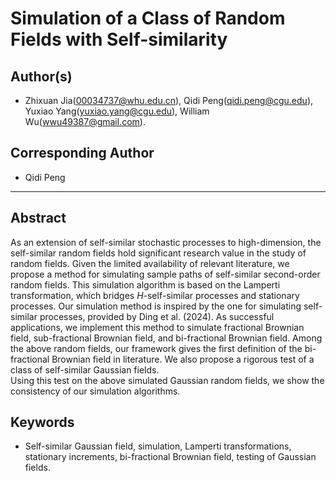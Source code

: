 Simulation of a Class of Random Fields with Self-similarity
========================

## Author(s)
*   Zhixuan Jia(00034737@whu.edu.cn), Qidi Peng(qidi.peng@cgu.edu), Yuxiao Yang(yuxiao.yang@cgu.edu), William Wu(wwu49387@gmail.com).

## Corresponding Author
*  Qidi Peng
--------------------------------------------------------------------------------

## Abstract
As an extension of self-similar stochastic processes to high-dimension, the self-similar random fields hold significant research value in the study of random fields. 
Given the limited availability of relevant literature, we propose a method for simulating sample paths of self-similar second-order random fields. 
This simulation algorithm is based on the Lamperti transformation, which bridges $H$-self-similar processes and stationary processes. 
Our simulation method is inspired by the one for simulating self-similar processes, provided by Ding et al. (2024). 
As successful applications, we implement this method to simulate fractional Brownian field, sub-fractional Brownian field, and bi-fractional Brownian field. Among the above random fields, our framework gives the first definition of the bi-fractional Brownian field in literature. 
We also propose a rigorous test of a class of self-similar Gaussian fields.  
Using this test on the above simulated Gaussian random fields, we show the consistency of our simulation algorithms. 
## Keywords

*   Self-similar Gaussian field, simulation, Lamperti transformations, stationary increments, bi-fractional Brownian field, testing of Gaussian fields.

